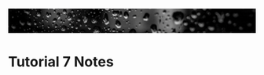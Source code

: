 ![Banner](https://github.com/Auspicious-EX/DailyWebDev/blob/main/Day%2007/images/banner.gif?raw=true)

# Tutorial **7** Notes